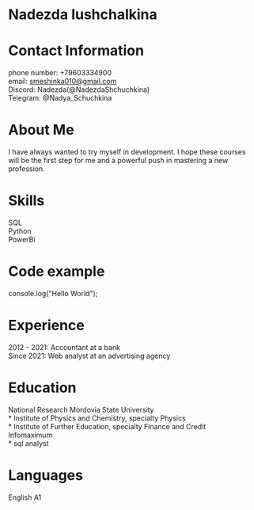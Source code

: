 # Nadezda Iushchalkina

# Contact Information
phone number: +79603334900  
email: smeshinka010@gmail.com  
Discord: Nadezda(@NadezdaShchuchkina)  
Telegram: @Nadya_Schuchkina  

# About Me
I have always wanted to try myself in development. I hope these courses will be the first step for me and a powerful push in mastering a new profession.

# Skills
SQL  
Python  
PowerBi  

# Code example
console.log("Hello World");  

# Experience
2012 - 2021: Accountant at a bank  
Since 2021: Web analyst at an advertising agency

# Education
National Research Mordovia State University  
    * Institute of Physics and Chemistry, specialty Physics   
    * Institute of Further Education, specialty Finance and Credit  
Infomaximum  
    * sql analyst  

# Languages
English A1
